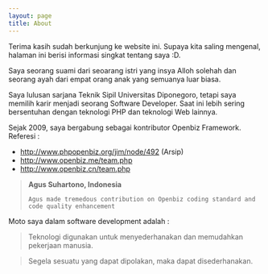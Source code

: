 ```yaml
---
layout: page
title: About
---
```


<p class="message">
Terima kasih sudah berkunjung ke website ini. 
Supaya kita saling mengenal, halaman ini berisi informasi singkat tentang saya :D.
</p>

Saya seorang suami dari seoarang istri yang insya Alloh solehah dan seorang ayah dari empat orang anak yang semuanya luar biasa.  

Saya lulusan sarjana Teknik Sipil Universitas Diponegoro, tetapi saya memilih karir menjadi seorang Software Developer. 
Saat ini lebih sering bersentuhan dengan teknologi PHP dan teknologi Web lainnya.

Sejak 2009, saya bergabung sebagai kontributor Openbiz Framework.
Referesi :

- <a href="https://web.archive.org/web/20091227073619/http://www.phpopenbiz.org/jim/node/492]" > http://www.phpopenbiz.org/jim/node/492 </a> (Arsip)
- <a href="http://www.openbiz.me/team.php">http://www.openbiz.me/team.php</a>
- <a href="http://www.openbiz.cn/team.php">http://www.openbiz.cn/team.php</a>

<blockquote>
	<strong>Agus Suhartono, Indonesia</strong><br/>
	
	Agus made tremedous contribution on Openbiz coding standard and code quality enhancement
</blockquote>

Moto saya dalam software development adalah :

<blockquote>
	Teknologi digunakan untuk menyederhanakan dan memudahkan pekerjaan manusia.
</blockquote>
<blockquote>
	Segela sesuatu yang dapat dipolakan, maka dapat disederhanakan.	
</blockquote>


